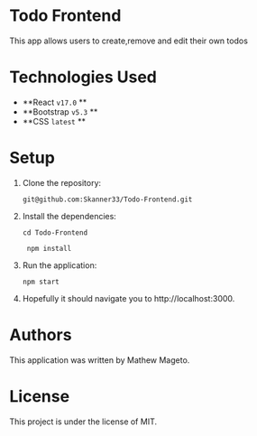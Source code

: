 # Todo Frontend
This app allows users to create,remove and edit their own todos

# Technologies Used
- **React `v17.0` **
- **Bootstrap `v5.3` **
- **CSS `latest` **

# Setup
1. Clone the repository:

       git@github.com:Skanner33/Todo-Frontend.git

2. Install the dependencies:

       cd Todo-Frontend

        npm install

3. Run the application:

       npm start

4. Hopefully it should navigate you to http://localhost:3000.

# Authors
This application was written by Mathew Mageto.

# License
This project is under the license of MIT.